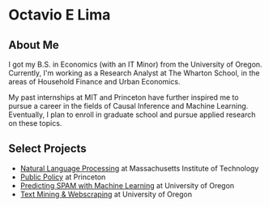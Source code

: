 # Octavio E Lima

## About Me

I got my B.S. in Economics (with an IT Minor) from the University of Oregon. Currently, I'm working as a Research Analyst at The Wharton School, in the areas of Household Finance and Urban Economics. 

My past internships at MIT and Princeton have further inspired me to pursue a career in the fields of Causal Inference and Machine Learning. Eventually, I plan to enroll in graduate school and pursue applied research on these topics. 

## Select Projects

- [Natural Language Processing](https://www.dropbox.com/s/tj9xw6misrgbggv/Lima%20Octavio%20E%20Research%20Poster.pdf?dl=0) at Massachusetts Institute of Technology
- [Public Policy](http://risk.princeton.edu/img/jsi/Economic_Consequences.pdf) at Princeton
- [Predicting SPAM with Machine Learning](https://raw.githack.com/cyrustadjiki/Spam-Emails/master/R/Spam-Emails.html) at University of Oregon
- [Text Mining & Webscraping](https://htmlpreview.github.io/?https://raw.githubusercontent.com/octaviolima/BigDataInEconomics/main/100m.html) at University of Oregon
